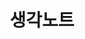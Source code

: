 ---
title: "생각노트"
permalink: /tags/think-note
layout: tag
taxonomy: 생각노트
author_profile: false
sidebar:
    nav: "docs"
---